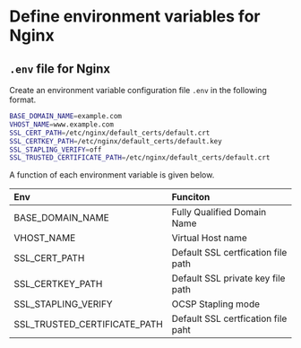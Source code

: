 # Define environment variables for Nginx
## `.env` file for Nginx
Create an environment variable configuration file `.env` in the following format.

```sh
BASE_DOMAIN_NAME=example.com
VHOST_NAME=www.example.com
SSL_CERT_PATH=/etc/nginx/default_certs/default.crt
SSL_CERTKEY_PATH=/etc/nginx/default_certs/default.key
SSL_STAPLING_VERIFY=off
SSL_TRUSTED_CERTIFICATE_PATH=/etc/nginx/default_certs/default.crt
```

A function of each environment variable is given below.

|Env|Funciton|
|:----|:----|
|BASE_DOMAIN_NAME|Fully Qualified Domain Name|
|VHOST_NAME|Virtual Host name|
|SSL_CERT_PATH|Default SSL certfication file path|
|SSL_CERTKEY_PATH|Default SSL private key file path|
|SSL_STAPLING_VERIFY|OCSP Stapling mode|
|SSL_TRUSTED_CERTIFICATE_PATH|Default SSL certfication file paht|
